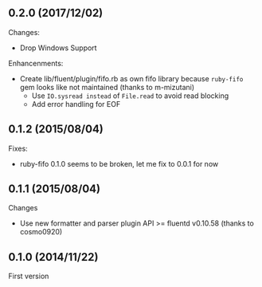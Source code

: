## 0.2.0 (2017/12/02)

Changes:

* Drop Windows Support

Enhancenments:

* Create lib/fluent/plugin/fifo.rb as own fifo library because `ruby-fifo` gem looks like not maintained (thanks to m-mizutani)
  * Use `IO.sysread instead` of `File.read` to avoid read blocking 
  * Add error handling for EOF

## 0.1.2 (2015/08/04)

Fixes:

* ruby-fifo 0.1.0 seems to be broken, let me fix to 0.0.1 for now

## 0.1.1 (2015/08/04)

Changes

* Use new formatter and parser plugin API >= fluentd v0.10.58 (thanks to cosmo0920)

## 0.1.0 (2014/11/22)

First version
